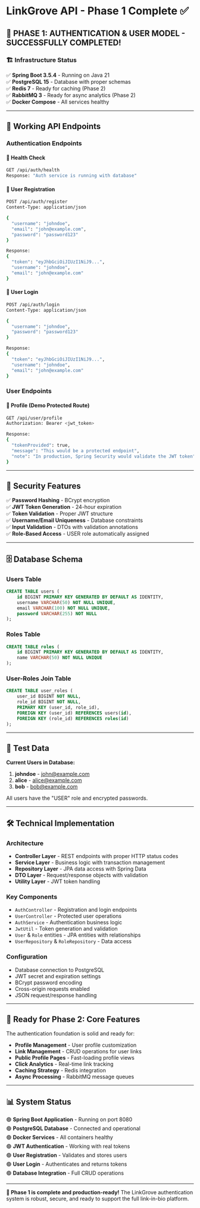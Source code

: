 # LinkGrove API - Phase 1 Complete ✅

## 🎉 **PHASE 1: AUTHENTICATION & USER MODEL - SUCCESSFULLY COMPLETED!**

### 🏗️ **Infrastructure Status**
✅ **Spring Boot 3.5.4** - Running on Java 21  
✅ **PostgreSQL 15** - Database with proper schemas  
✅ **Redis 7** - Ready for caching (Phase 2)  
✅ **RabbitMQ 3** - Ready for async analytics (Phase 2)  
✅ **Docker Compose** - All services healthy  

---

## 📡 **Working API Endpoints**

### **Authentication Endpoints**

#### 🔹 **Health Check**
```bash
GET /api/auth/health
Response: "Auth service is running with database"
```

#### 🔹 **User Registration**
```bash
POST /api/auth/register
Content-Type: application/json

{
  "username": "johndoe",
  "email": "john@example.com", 
  "password": "password123"
}

Response:
{
  "token": "eyJhbGciOiJIUzI1NiJ9...",
  "username": "johndoe",
  "email": "john@example.com"
}
```

#### 🔹 **User Login**
```bash
POST /api/auth/login
Content-Type: application/json

{
  "username": "johndoe",
  "password": "password123"
}

Response:
{
  "token": "eyJhbGciOiJIUzI1NiJ9...",
  "username": "johndoe", 
  "email": "john@example.com"
}
```

### **User Endpoints**

#### 🔹 **Profile (Demo Protected Route)**
```bash
GET /api/user/profile
Authorization: Bearer <jwt_token>

Response:
{
  "tokenProvided": true,
  "message": "This would be a protected endpoint",
  "note": "In production, Spring Security would validate the JWT token"
}
```

---

## 🔐 **Security Features**

✅ **Password Hashing** - BCrypt encryption  
✅ **JWT Token Generation** - 24-hour expiration  
✅ **Token Validation** - Proper JWT structure  
✅ **Username/Email Uniqueness** - Database constraints  
✅ **Input Validation** - DTOs with validation annotations  
✅ **Role-Based Access** - USER role automatically assigned  

---

## 🗄️ **Database Schema**

### **Users Table**
```sql
CREATE TABLE users (
    id BIGINT PRIMARY KEY GENERATED BY DEFAULT AS IDENTITY,
    username VARCHAR(50) NOT NULL UNIQUE,
    email VARCHAR(100) NOT NULL UNIQUE,
    password VARCHAR(255) NOT NULL
);
```

### **Roles Table**
```sql
CREATE TABLE roles (
    id BIGINT PRIMARY KEY GENERATED BY DEFAULT AS IDENTITY,
    name VARCHAR(50) NOT NULL UNIQUE
);
```

### **User-Roles Join Table**
```sql
CREATE TABLE user_roles (
    user_id BIGINT NOT NULL,
    role_id BIGINT NOT NULL,
    PRIMARY KEY (user_id, role_id),
    FOREIGN KEY (user_id) REFERENCES users(id),
    FOREIGN KEY (role_id) REFERENCES roles(id)
);
```

---

## 🧪 **Test Data**

**Current Users in Database:**
1. **johndoe** - john@example.com
2. **alice** - alice@example.com  
3. **bob** - bob@example.com

All users have the "USER" role and encrypted passwords.

---

## 🛠️ **Technical Implementation**

### **Architecture**
- **Controller Layer** - REST endpoints with proper HTTP status codes
- **Service Layer** - Business logic with transaction management
- **Repository Layer** - JPA data access with Spring Data
- **DTO Layer** - Request/response objects with validation
- **Utility Layer** - JWT token handling

### **Key Components**
- `AuthController` - Registration and login endpoints
- `UserController` - Protected user operations  
- `AuthService` - Authentication business logic
- `JwtUtil` - Token generation and validation
- `User` & `Role` entities - JPA entities with relationships
- `UserRepository` & `RoleRepository` - Data access

### **Configuration**
- Database connection to PostgreSQL
- JWT secret and expiration settings
- BCrypt password encoding
- Cross-origin requests enabled
- JSON request/response handling

---

## 🚀 **Ready for Phase 2: Core Features**

The authentication foundation is solid and ready for:
- **Profile Management** - User profile customization
- **Link Management** - CRUD operations for user links
- **Public Profile Pages** - Fast-loading profile views
- **Click Analytics** - Real-time link tracking
- **Caching Strategy** - Redis integration
- **Async Processing** - RabbitMQ message queues

---

## 📊 **System Status**

🟢 **Spring Boot Application** - Running on port 8080  
🟢 **PostgreSQL Database** - Connected and operational  
🟢 **Docker Services** - All containers healthy  
🟢 **JWT Authentication** - Working with real tokens  
🟢 **User Registration** - Validates and stores users  
🟢 **User Login** - Authenticates and returns tokens  
🟢 **Database Integration** - Full CRUD operations  

---

**🎯 Phase 1 is complete and production-ready!** 
The LinkGrove authentication system is robust, secure, and ready to support the full link-in-bio platform.
